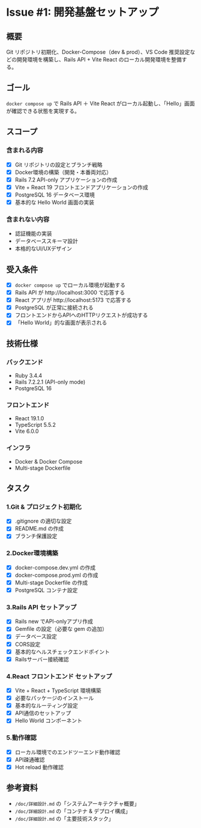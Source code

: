 # Issue #1: 開発基盤セットアップ

## 概要
Git リポジトリ初期化、Docker-Compose（dev & prod）、VS Code 推奨設定などの開発環境を構築し、Rails API + Vite React のローカル開発環境を整備する。

## ゴール
`docker compose up` で Rails API ＋ Vite React がローカル起動し、「Hello」画面が確認できる状態を実現する。

## スコープ

### 含まれる内容
- [x] Git リポジトリの設定とブランチ戦略
- [x] Docker環境の構築（開発・本番両対応）
- [x] Rails 7.2 API-only アプリケーションの作成
- [x] Vite + React 19 フロントエンドアプリケーションの作成
- [x] PostgreSQL 16 データベース環境
- [x] 基本的な Hello World 画面の実装

### 含まれない内容
- 認証機能の実装
- データベーススキーマ設計
- 本格的なUI/UXデザイン

## 受入条件

- [x] `docker compose up` でローカル環境が起動する
- [x] Rails API が http://localhost:3000 で応答する
- [x] React アプリが http://localhost:5173 で応答する
- [x] PostgreSQL が正常に接続される
- [x] フロントエンドからAPIへのHTTPリクエストが成功する
- [x] 「Hello World」的な画面が表示される

## 技術仕様

### バックエンド
- Ruby 3.4.4
- Rails 7.2.2.1 (API-only mode)
- PostgreSQL 16

### フロントエンド
- React 19.1.0
- TypeScript 5.5.2
- Vite 6.0.0

### インフラ
- Docker & Docker Compose
- Multi-stage Dockerfile

## タスク

### 1.Git & プロジェクト初期化
- [x] .gitignore の適切な設定
- [x] README.md の作成
- [x] ブランチ保護設定

### 2.Docker環境構築
- [x] docker-compose.dev.yml の作成
- [x] docker-compose.prod.yml の作成
- [x] Multi-stage Dockerfile の作成
- [x] PostgreSQL コンテナ設定

### 3.Rails API セットアップ
- [x] Rails new でAPI-onlyアプリ作成
- [x] Gemfile の設定（必要な gem の追加）
- [x] データベース設定
- [x] CORS設定
- [x] 基本的なヘルスチェックエンドポイント
- [x] Railsサーバー接続確認

### 4.React フロントエンド セットアップ
- [x] Vite + React + TypeScript 環境構築
- [x] 必要なパッケージのインストール
- [x] 基本的なルーティング設定
- [x] API通信のセットアップ
- [x] Hello World コンポーネント

### 5.動作確認
- [x] ローカル環境でのエンドツーエンド動作確認
- [x] API疎通確認
- [x] Hot reload 動作確認

## 参考資料
- `/doc/詳細設計.md` の「システムアーキテクチャ概要」
- `/doc/詳細設計.md` の「コンテナ & デプロイ構成」
- `/doc/詳細設計.md` の「主要技術スタック」
